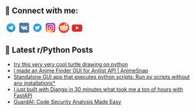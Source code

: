 ## 🔎 Connect with me:
[<img src="https://github.com/bullbesh/bullbesh/blob/main/images/Telegram.png" width="32" height="32" />](https://t.me/bullbesh)
[<img src="https://github.com/bullbesh/bullbesh/blob/main/images/VK.png" width="32" height="32" />](https://vk.com/bullbesh)
[<img src="https://github.com/bullbesh/bullbesh/blob/main/images/Twitter.png" width="32" height="32" />](https://twitter.com/bullbesh1)
[<img src="https://github.com/bullbesh/bullbesh/blob/main/images/Instagram.png" width="32" height="32" />](https://www.instagram.com/bullbesh)
[<img src="https://github.com/bullbesh/bullbesh/blob/main/images/Reddit.png" width="32" height="32" />](https://www.reddit.com/user/bullbesh)
[<img src="https://github.com/bullbesh/bullbesh/blob/main/images/YouTube.png" width="32" height="32" />](https://www.youtube.com/channel/UCtfjRs6uzgq5mfm8S06WTcg)

## 📕 Latest r/Python Posts
<!-- BLOG-POST-LIST:START -->
- [try this very very cool turtle drawing on python](https://www.reddit.com/r/Python/comments/1eusv3u/try_this_very_very_cool_turtle_drawing_on_python/)
- [I made an Anime Finder GUI for Anilist API | AnimeSnap](https://www.reddit.com/r/Python/comments/1euqj71/i_made_an_anime_finder_gui_for_anilist_api/)
- [Standalone GUI app that executes python scripts: Run py scripts without any installations*](https://www.reddit.com/r/Python/comments/1eujibn/standalone_gui_app_that_executes_python_scripts/)
- [I just built with Django in 30 minutes what took me a ton of hours with FastAPI](https://www.reddit.com/r/Python/comments/1eucunn/i_just_built_with_django_in_30_minutes_what_took/)
- [GuardAI: Code Security Analysis Made Easy](https://www.reddit.com/r/Python/comments/1euamj9/guardai_code_security_analysis_made_easy/)
<!-- BLOG-POST-LIST:END -->
